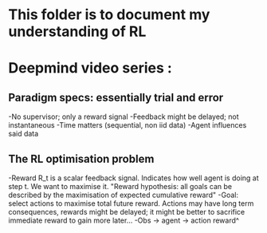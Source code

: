 # This folder is to document my understanding of RL

# Deepmind video series :

## Paradigm specs: essentially trial and error
-No supervisor; only a reward signal
-Feedback might be delayed; not instantaneous
-Time matters (sequential, non iid data)
-Agent influences said data

## The RL optimisation problem
-Reward R_t is a scalar feedback signal. Indicates how well agent is doing at step t. We want to maximise it. "Reward hypothesis: all goals can be described by the maximisation of expected cumulative reward"
-Goal: select actions to maximise total future reward. Actions may have long term consequences, rewards might be delayed; it might be better to sacrifice immediate reward to gain more later...
-Obs -> agent -> action
     reward^
